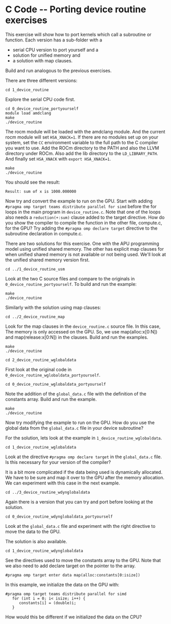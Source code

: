 # C Code -- Porting device routine exercises

This exercise will show how to port kernels which call a subroutine or function.
Each version has a sub-folder with a 
- serial CPU version to port yourself and a
- solution for unified memory and
- a solution with map clauses.

Build and run analogous to the previous exercises.

There are three different versions:
```
cd 1_device_routine 
```
Explore the serial CPU code first. 

```
cd 0_device_routine_portyourself
module load amdclang
make
./device_routine
```
The rocm module will be loaded with the amdclang module. And the current rocm module will set `HSA_XNACK=1`. If there are no modules set up on your system, set the `CC` environment variable to the full path to the C compiler you want to use. Add the ROCm directory to the PATH and also the LLVM directory under ROCm. Also add the lib directory to the `LD_LIBRARY_PATH`. And finally set `HSA_XNACK` with `export HSA_XNACK=1`.

```
make
./device_routine
```
You should see the result:

```
Result: sum of x is 1000.000000
```

Now try and convert the example to run on the GPU. Start with adding `#pragma omp target teams distribute parallel for simd` before the for loops in the main program in `device_routine.c`. Note that one of the loops also needs a `reduction(+:sum)` clause added to the target directive. How do you show the compiler to compile the function in the other file, compute.c, for the GPU? Try adding the `#pragma omp declare target` directive to the subroutine declaration in compute.c.

There are two solutions for this exercise. One with the APU programming model using unified shared memory. The other has explicit map clauses for when unified shared memory is not available or not being used. We'll look at the unified shared memory version first.

```
cd ../1_device_routine_usm
```

Look at the two C source files and compare to the originals in `0_device_routine_portyourself`. To build and run the example:

```
make
./device_routine
```

Similarly with the solution using map clauses:

```
cd ../2_device_routine_map
```

Look for the map clauses in the `device_routine.c` source file. In this case, The memory is only accessed on the GPU. So, we use map(alloc:x[0:N]) and map(release:x[0:N]) in the clauses. Build and run the examples.

```
make
./device_routine
```

```
cd 2_device_routine_wglobaldata
```

First look at the original code in `0_device_routine_wglobaldata_portyourself`. 

```
cd 0_device_routine_wglobaldata_portyourself
```

Note the addition of the `global_data.c` file with the definition of the constants array. Build and run the example. 

```
make
./device_routine
```

Now try modifying the example to run on the GPU. How do you use the global data from the `global_data.c` file in your device subroutine?

For the solution, lets look at the example in `1_device_routine_wglobaldata`.

```
cd 1_device_routine_wglobaldata
```

Look at the directive `#pragma omp declare target` in the `global_data.c` file. Is this necessary for your version of the compiler?

It is a bit more complicated if the data being used is dynamically allocated. We have to be sure and map it over to the GPU after the memory allocation. We can experiment with this case in the next example.

```
cd ../3_device_routine_wdynglobaldata
```

Again there is a version that you can try and port before looking at the solution. 

```
cd 0_device_routine_wdynglobaldata_portyourself
```

Look at the `global_data.c` file and experiment with the right directive to move the data to the GPU.

The solution is also available.

```
cd 1_device_routine_wdynglobaldata
```

See the directives used to move the constants array to the GPU. Note that we also need to add declare target on the pointer to the array.


```
#pragma omp target enter data map(alloc:constants[0:isize])
```

In this example, we initialize the data on the GPU with:

```
#pragma omp target teams distribute parallel for simd
   for (int i = 0; i< isize; i++) {
      constants[i] = (double)i;
   }
```

How would this be different if we initialized the data on the CPU?

